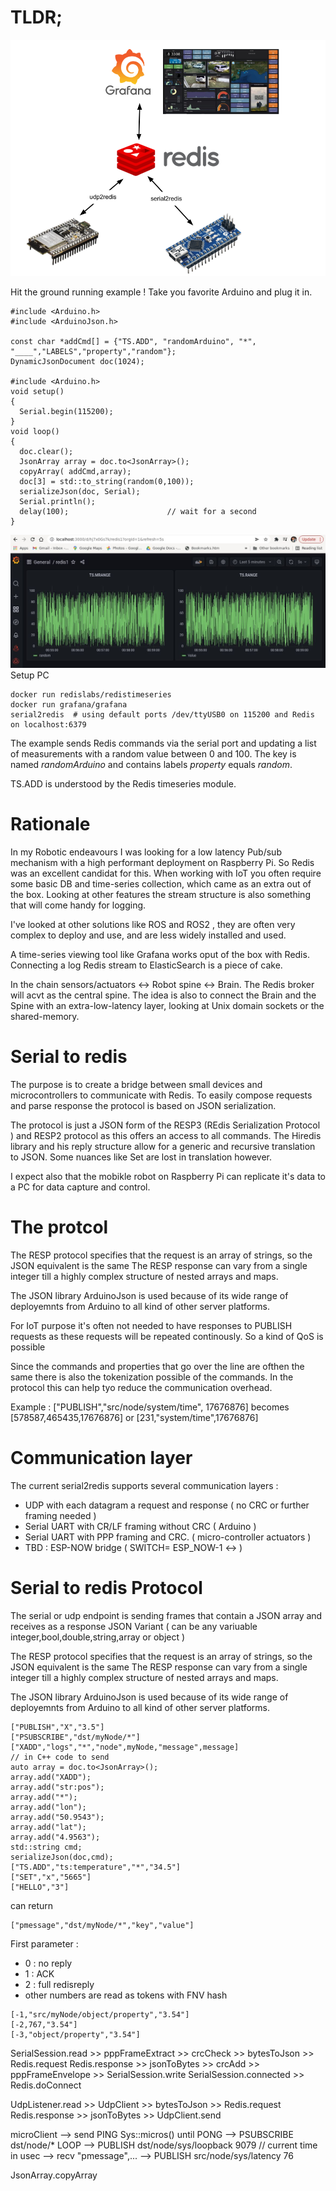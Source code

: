 # TLDR;
<img src="doc/serial2redis.png" width="600" title="serial2redis">

Hit the ground running example !
Take you favorite Arduino and plug it in. 
```
#include <Arduino.h>
#include <ArduinoJson.h>

const char *addCmd[] = {"TS.ADD", "randomArduino", "*", "____","LABELS","property","random"};
DynamicJsonDocument doc(1024);

#include <Arduino.h>
void setup()
{
  Serial.begin(115200);
}
void loop()
{
  doc.clear();
  JsonArray array = doc.to<JsonArray>();
  copyArray( addCmd,array);
  doc[3] = std::to_string(random(0,100));
  serializeJson(doc, Serial);
  Serial.println();
  delay(100);                      // wait for a second
}
```
![Alt text](doc/grafana.jpg?raw=true "Grafana  result")
Setup PC
```
docker run redislabs/redistimeseries
docker run grafana/grafana
serial2redis  # using default ports /dev/ttyUSB0 on 115200 and Redis on localhost:6379
```
The example sends Redis commands via the serial port and updating a list of measurements with a random value between 0 and 100. The key is named _randomArduino_ and contains labels _property_ equals _random_. 

TS.ADD is understood by the Redis timeseries module. 

# Rationale
In my Robotic endeavours I was looking for a low latency Pub/sub mechanism with a high performant deployment on Raspberry Pi.
So Redis was an excellent candidat for this. When working with IoT you often require some basic DB and time-series collection, which came as an extra out of the box.
Looking at other features the stream structure is also something that will come handy for logging.

I've looked at other solutions like ROS and ROS2 , they are often very complex to deploy and use,  and are less widely installed and used.

A time-series viewing tool like Grafana works oput of the box with Redis.
Connecting a log Redis stream to ElasticSearch is a piece of cake.

In the chain sensors/actuators <-> Robot spine <->   Brain. 
The Redis broker will acvt as the central spine. The idea is also to connect the Brain and the Spine with an extra-low-latency layer, looking at Unix domain sockets or the shared-memory. 
# Serial to redis
The purpose is to create a bridge between small devices and microcontrollers to communicate with Redis. To easily compose requests and parse response the protocol is based on JSON serialization. 

The protocol is just a JSON form of the RESP3 (REdis Serialization Protocol ) and RESP2 protocol as this offers an access to all commands. The Hiredis library and his reply structure allow for a generic and recursive translation to JSON. Some nuances like Set are lost in translation however.

I expect also that the mobikle robot on Raspberry Pi can replicate it's data to a PC for data capture and control. 

# The protcol
The RESP protocol specifies that the request is an array of strings, so the JSON equivalent is the same
The RESP response can vary from a single integer till a highly complex structure of nested arrays and maps.

The JSON library ArduinoJson is used because of its wide range of deployemnts from Arduino to all kind of other server platforms. 

For IoT purpose it's often not needed to have responses to PUBLISH requests as these requests will be repeated continously. So a kind of QoS is possible 

Since the commands and properties that go over the line are ofthen the same there is also the tokenization possible of the commands.
In the protocol this can help tyo reduce the communication overhead.

Example : ["PUBLISH","src/node/system/time", 17676876] becomes [578587,465435,17676876]
or [231,"system/time",17676876]
# Communication layer
The current  serial2redis supports several communication layers :
- UDP with each datagram a request and response ( no CRC or further framing needed )
- Serial UART with CR/LF framing without CRC ( Arduino )
- Serial UART with PPP framing and CRC. ( micro-controller actuators )
- TBD : ESP-NOW bridge ( SWITCH= ESP_NOW-1 <-> )
# Serial to redis Protocol
The serial or udp endpoint is sending frames that contain a JSON array and receives as a response JSON Variant ( can be any variuable integer,bool,double,string,array or object )

The RESP protocol specifies that the request is an array of strings, so the JSON equivalent is the same
The RESP response can vary from a single integer till a highly complex structure of nested arrays and maps.

The JSON library ArduinoJson is used because of its wide range of deployemnts from Arduino to all kind of other server platforms. 
```
["PUBLISH","X","3.5"]
["PSUBSCRIBE","dst/myNode/*"]
["XADD","logs","*","node",myNode,"message",message]
// in C++ code to send 
auto array = doc.to<JsonArray>();
array.add("XADD");
array.add("str:pos");
array.add("*");
array.add("lon");
array.add("50.9543");
array.add("lat");
array.add("4.9563");
std::string cmd;
serializeJson(doc,cmd);
["TS.ADD","ts:temperature","*","34.5"]
["SET","x","5665"]
["HELLO","3"]
```
can return 
```
["pmessage","dst/myNode/*","key","value"]
```

First parameter :
- 0 : no reply
- 1 : ACK
- 2 : full redisreply
- other numbers are read as tokens with FNV hash
````
[-1,"src/myNode/object/property","3.54"]
[-2,767,"3.54"]
[-3,"object/property","3.54"]
````

SerialSession.read >> pppFrameExtract >> crcCheck >> bytesToJson >> Redis.request
Redis.response >> jsonToBytes >> crcAdd >> pppFrameEnvelope >> SerialSession.write
SerialSession.connected >> Redis.doConnect

UdpListener.read >> UdpClient >> bytesToJson >> Redis.request
Redis.response >> jsonToBytes >> UdpClient.send 

microClient --> send PING Sys::micros() until PONG
--> PSUBSCRIBE dst/node/*
LOOP    --> PUBLISH dst/node/sys/loopback 9079  // current time in usec
        --> recv "pmessage",...
        --> PUBLISH src/node/sys/latency 76

JsonArray.copyArray 

